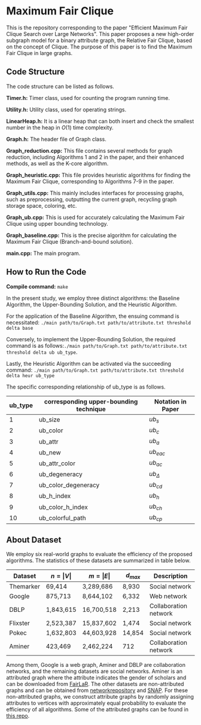 # Maximum Fair Clique

This is the repository corresponding to the paper "Efficient Maximum Fair Clique Search over Large Networks". This paper proposes a new high-order subgraph model for a binary attribute graph, the Relative Fair Clique, based on the concept of Clique. The purpose of this paper is to find the Maximum Fair Clique in large graphs.

## Code Structure

The code structure can be listed as follows.

**Timer.h:** Timer class, used for counting the program running time.

**Utility.h:** Utility class, used for operating strings.

**LinearHeap.h:** It is a linear heap that can both insert and check the smallest number in the heap in $O(1)$ time complexity.

**Graph.h:** The header file of Graph class.

**Graph_reduction.cpp:** This file contains several methods for graph reduction, including Algorithms 1 and 2 in the paper, and their enhanced methods, as well as the K-core algorithm.

**Graph_heuristic.cpp:** This file provides heuristic algorithms for finding the Maximum Fair Clique, corresponding to Algorithms 7-9 in the paper.

**Graph_utils.cpp:** This mainly includes interfaces for processing graphs, such as preprocessing, outputting the current graph, recycling graph storage space, coloring, etc.

**Graph_ub.cpp:** This is used for accurately calculating the Maximum Fair Clique using upper bounding technology.

**Graph_baseline.cpp:** This is the precise algorithm for calculating the Maximum Fair Clique (Branch-and-bound solution).

**main.cpp:** The main program.



## How to Run the Code

**Compile command:** ```make```

  In the present study, we employ three distinct algorithms: the Baseline Algorithm, the Upper-Bounding Solution, and the Heuristic Algorithm.

  For the application of the Baseline Algorithm, the ensuing command is necessitated: ```./main path/to/Graph.txt path/to/attribute.txt threshold delta base```

  Conversely, to implement the Upper-Bounding Solution, the required command is as follows:```./main path/to/Graph.txt path/to/attribute.txt threshold delta ub ub_type```. 

  Lastly, the Heuristic Algorithm can be activated via the succeeding command: ```./main path/to/Graph.txt path/to/attribute.txt threshold delta heur ub_type``` 

  The specific corresponding relationship of ub_type is as follows.

| ub_type | corresponding upper-bounding technique | Notation in Paper |
| ------- | -------------------------------------- | ----------------- |
| 1       | ub_size                                | $ub_s$            |
| 2       | ub_color                               | $ub_c$            |
| 3       | ub_attr                                | $ub_a$            |
| 4       | ub_new                                 | $ub_{eac}$        |
| 5       | ub_attr_color                          | $ub_{ac}$         |
| 6       | ub_degeneracy                          | $ub_{\Delta}$  |
| 7       | ub_color_degeneracy                    | $ub_{cd}$         |
| 8       | ub_h_index                             | $ub_{h}$          |
| 9       | ub_color_h_index                       | $ub_{ch}$         |
| 10      | ub_colorful_path                       | $ub_{cp}$         |

## About Dataset

We employ six real-world graphs to evaluate the efficiency of the proposed algorithms. The statistics of these datasets are summarized in table below.

| **Dataset** | $n = \|V\|$ | $m=\|E\|$    | $d_{max}$ | Description       |
| ----------- | --------- | ---------- | --------- | --------------------- |
| Themarker   | 69,414    | 3,289,686  | 8,930     | Social network        |
| Google      | 875,713   | 8,644,102  | 6,332     | Web network           |
| DBLP        | 1,843,615 | 16,700,518 | 2,213     | Collaboration network |
| Flixster    | 2,523,387 | 15,837,602 | 1,474     | Social network        |
| Pokec       | 1,632,803 | 44,603,928 | 14,854    | Social network        |
| Aminer      | 423,469   | 2,462,224  | 712       | Collaboration network |

Among them, Google is a web graph, Aminer and DBLP are collaboration networks, and the remaining datasets are social networks. Aminer is an attributed graph where the attribute indicates the gender of scholars and can be downloaded from [FairLaR](https://github.com/SotirisTsioutsiouliklis/FairLaR/). The other datasets are non-attributed graphs and can be obtained from [networkrepository](networkrepository.com/) and [SNAP](snap.stanford.edu). For these non-attributed graphs,
we construct attribute graphs by randomly assigning attributes to vertices with approximately equal probability to evaluate the efficiency of all algorithms. Some of the attributed graphs can be found in [this repo](https://github.com/fan2goa1/Attributed_Graph_Data).
